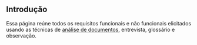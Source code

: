 ## Introdução
Essa página reúne todos os requisitos funcionais e não funcionais elicitados usando as técnicas de [análise de documentos](https://requisitos-de-software.github.io/2025.2-LoteriasCaixa/Elicita%C3%A7%C3%A3o/T%C3%A9cnicas/An%C3%A1lise%20de%20Documentos/), entrevista, glossário e observação.

